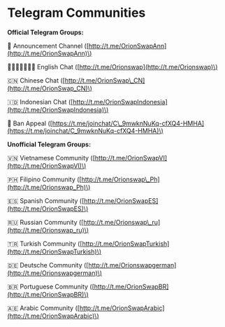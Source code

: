 # Telegram Communities

**Official Telegram Groups:** 

📣 Announcement Channel \([http://t.me/OrionSwapAnn](http://t.me/OrionSwapAnn)\) 

🏴󐁧󐁢󐁥󐁮󐁧󐁿 English Chat \([http://t.me/Orionswap](http://t.me/Orionswap)\) 

🇨🇳 Chinese Chat \([http://t.me/OrionSwap\_CN](http://t.me/OrionSwap_CN)\) 

🇮🇩 Indonesian Chat \([http://t.me/OrionSwapIndonesia](http://t.me/OrionSwapIndonesia)\) 

😤 Ban Appeal \([https://t.me/joinchat/C\_9mwknNuKq-cfXQ4-HMHA](https://t.me/joinchat/C_9mwknNuKq-cfXQ4-HMHA)\)



**Unofficial Telegram Groups:**

 🇻🇳 Vietnamese Community \([http://t.me/OrionSwapVI](http://t.me/OrionSwapVI)\) 

🇵🇭 Filipino Community \([http://t.me/Orionswap\_Ph](http://t.me/Orionswap_Ph)\) 

🇪🇸 Spanish Community \([http://t.me/OrionSwapES](http://t.me/OrionSwapES)\) 

🇷🇺 Russian Community \([http://t.me/Orionswap\_ru](http://t.me/Orionswap_ru)\) 

🇹🇷 Turkish Community \([http://t.me/OrionSwapTurkish](http://t.me/OrionSwapTurkish)\)

 🇩🇪 Deutsche Community \([http://t.me/Orionswapgerman](http://t.me/Orionswapgerman)\)

 🇧🇷 Portuguese Community \([http://t.me/OrionSwapBR](http://t.me/OrionSwapBR)\) 

🇦🇪 Arabic Community \([http://t.me/OrionSwapArabic](http://t.me/OrionSwapArabic)\)

